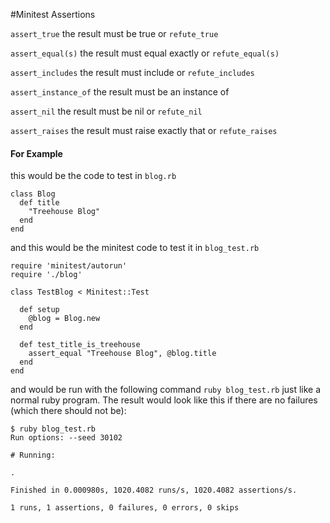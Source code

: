 #Minitest Assertions

`assert_true` the result must be true or `refute_true`

`assert_equal(s)` the result must equal exactly or `refute_equal(s)`

`assert_includes` the result must include or `refute_includes`

`assert_instance_of` the result must be an instance of

`assert_nil` the result must be nil or `refute_nil`

`assert_raises` the result must raise exactly that or `refute_raises`

#### For Example

this would be the code to test in `blog.rb`

```
class Blog
  def title
    "Treehouse Blog"
  end
end
```

and this would be the minitest code to test it in `blog_test.rb`

```
require 'minitest/autorun'
require './blog'

class TestBlog < Minitest::Test

  def setup
    @blog = Blog.new
  end

  def test_title_is_treehouse
    assert_equal "Treehouse Blog", @blog.title
  end
end
```

and would be run with the following command `ruby blog_test.rb` just like a normal ruby program. The result would look like this if there are no failures (which there should not be): 

```
$ ruby blog_test.rb
Run options: --seed 30102

# Running:

.

Finished in 0.000980s, 1020.4082 runs/s, 1020.4082 assertions/s.

1 runs, 1 assertions, 0 failures, 0 errors, 0 skips
```

